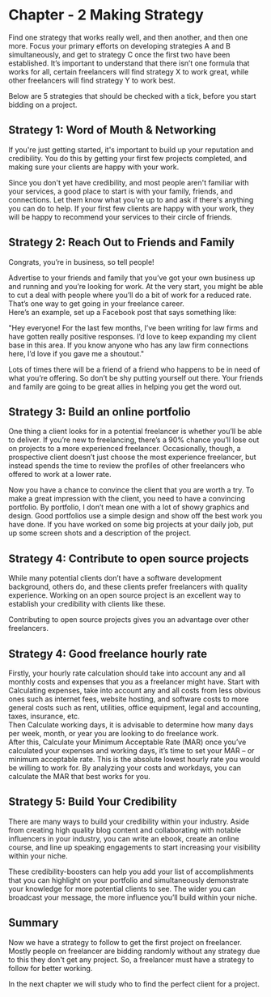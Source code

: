 # Chapter - 2 Making Strategy
Find one strategy that works really well, and then another, and then one more. Focus your primary efforts on developing strategies A and B simultaneously, and get to strategy C once the first two have been established. It’s important to understand that there isn’t one formula that works for all, certain freelancers will find strategy X to work great, while other freelancers will find strategy Y to work best.

Below are 5 strategies that should be checked with a tick, before you start bidding on a project.
## Strategy 1: Word of Mouth & Networking
If you're just getting started, it's important to build up your reputation and credibility. You do this by getting your first few projects completed, and making sure your clients are happy with your work.

Since you don't yet have credibility, and most people aren't familiar with your services, a good place to start is with your family, friends, and connections. Let them know what you're up to and ask if there's anything you can do to help. If your first few clients are happy with your work, they will be happy to recommend your services to their circle of friends.
## Strategy 2:  Reach Out to Friends and Family
Congrats, you’re in business, so tell people!

Advertise to your friends and family that you’ve got your own business up and running and you’re looking for work. At the very start, you might be able to cut a deal with people where you’ll do a bit of work for a reduced rate. That’s one way to get going in your freelance career.\
Here’s an example, set up a Facebook post that says something like:

"Hey everyone! For the last few months, I’ve been writing for law firms and have gotten really positive responses. I’d love to keep expanding my client base in this area. If you know anyone who has any law firm connections here, I’d love if you gave me a shoutout." 

Lots of times there will be a friend of a friend who happens to be in need of what you’re offering. So don’t be shy putting yourself out there. Your friends and family are going to be great allies in helping you get the word out.
## Strategy 3: Build an online portfolio
One thing a client looks for in a potential freelancer is whether you’ll be able to deliver. If you’re new to freelancing, there’s a 90% chance you’ll lose out on projects to a more experienced freelancer. Occasionally, though, a prospective client doesn’t just choose the most experience freelancer, but instead spends the time to review the profiles of other freelancers who offered to work at a lower rate.

Now you have a chance to convince the client that you are worth a try. To make a great impression with the client, you need to have a convincing portfolio. By portfolio, I don’t mean one with a lot of showy graphics and design. Good portfolios use a simple design and show off the best work you have done. If you have worked on some big projects at your daily job, put up some screen shots and a description of the project.

## Strategy 4: Contribute to open source projects
While many potential clients don’t have a software development background, others do, and these clients prefer freelancers with quality experience. Working on an open source project is an excellent way to establish your credibility with clients like these.

Contributing to open source projects gives you an advantage over other freelancers.
## Strategy 4: Good freelance hourly rate
Firstly, your hourly rate calculation should take into account any and all monthly costs and expenses that you as a freelancer might have. Start with Calculating expenses, take into account any and all costs from less obvious ones such as internet fees, website hosting, and software costs to more general costs such as rent, utilities, office equipment, legal and accounting, taxes, insurance, etc.\
 Then Calculate working days, it is advisable to determine how many days per week, month, or year you are looking to do freelance work.\
  After this, Calculate your Minimum Acceptable Rate (MAR) once you’ve calculated your expenses and working days, it’s time to set your MAR – or minimum acceptable rate. This is the absolute lowest hourly rate you would be willing to work for. By analyzing your costs and workdays, you can calculate the MAR that best works for you. 

## Strategy 5: Build Your Credibility
There are many ways to build your credibility within your industry. Aside from creating high quality blog content and collaborating with notable influencers in your industry, you can write an ebook, create an online course, and line up speaking engagements to start increasing your visibility within your niche.

These credibility-boosters can help you add your list of accomplishments that you can highlight on your portfolio and simultaneously demonstrate your knowledge for more potential clients to see. The wider you can broadcast your message, the more influence you’ll build within your niche.
 

 ## Summary
 Now we have a strategy to follow to get the first project on freelancer. Mostly people on freelancer are bidding randomly without any strategy due to this they don't get any project. So, a freelancer must have a strategy to follow for better working.

 In the next chapter we will study who to find the perfect client for a project. 